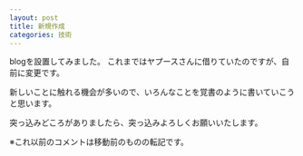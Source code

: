 ```yaml
---
layout: post
title: 新規作成
categories: 技術
---
```


blogを設置してみました。
これまではヤプースさんに借りていたのですが、自前に変更です。

新しいことに触れる機会が多いので、いろんなことを覚書のように書いていこうと思います。

突っ込みどころがありましたら、突っ込みよろしくお願いいたします。

※これ以前のコメントは移動前のものの転記です。

